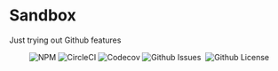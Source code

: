 # Sandbox

Just trying out Github features

<div align="center">
<img alt="NPM" src="https://img.shields.io/npm/v/github-sandbox?style=for-the-badge">&nbsp;<img alt="CircleCI" src="https://img.shields.io/circleci/build/github/foosmithco/github-sandbox?style=for-the-badge">&nbsp;<img alt="Codecov" src="https://img.shields.io/codecov/c/github/foosmithco/github-sandbox?style=for-the-badge">&nbsp;<img alt="Github Issues" src="https://img.shields.io/github/issues-raw/foosmithco/github-sandbox?style=for-the-badge">
&nbsp;<img alt="Github License" src="https://img.shields.io/github/license/foosmithco/github-sandbox?style=for-the-badge">
</div>
